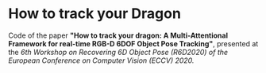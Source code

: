 # How to track your Dragon
Code of the paper **"How to track your dragon: A Multi-Attentional Framework for real-time RGB-D 6DOF Object Pose Tracking"**, presented at the *6th Workshop on Recovering 6D Object Pose (R6D2020) of the European Conference on Computer Vision (ECCV) 2020.*
